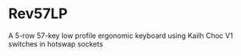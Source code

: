 # Rev57LP

A 5-row 57-key low profile ergonomic keyboard using Kailh Choc V1 switches in hotswap sockets
